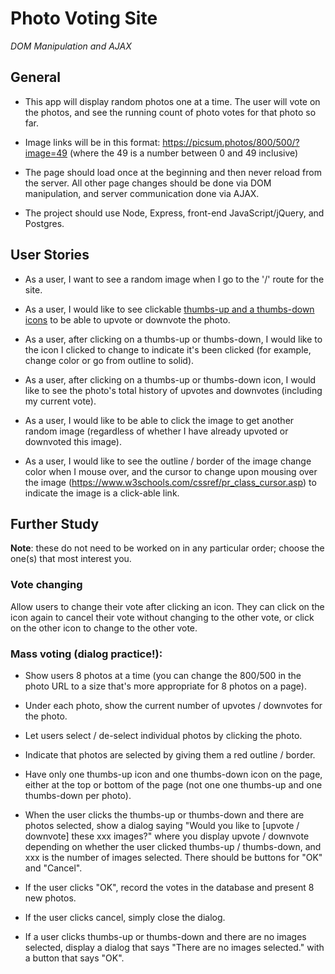 # Photo Voting Site
*DOM Manipulation and AJAX*

## General
- This app will display random photos one at a time. The user will vote on the photos, and see the running count of photo votes for that photo so far. 

- Image links will be in this format: https://picsum.photos/800/500/?image=49 (where the 49 is a number between 0 and 49 inclusive)

- The page should load once at the beginning and then never reload from the server. All other page changes should be done via DOM manipulation, and server communication done via AJAX. 

- The project should use Node, Express, front-end JavaScript/jQuery, and Postgres.

## User Stories
- As a user, I want to see a random image when I go to the '/' route for the site.

- As a user, I would like to see clickable [thumbs-up and a thumbs-down icons](https://www.w3schools.com/icons/) to be able to upvote or downvote the photo.

- As a user, after clicking on a thumbs-up or thumbs-down, I would like to the icon I clicked to change to indicate it's been clicked (for example, change color or go from outline to solid).

- As a user, after clicking on a thumbs-up or thumbs-down icon, I would like to see the photo's total history of upvotes and downvotes (including my current vote).

- As a user, I would like to be able to click the image to get another random image (regardless of whether I have already upvoted or downvoted this image). 

- As a user, I would like to see the outline / border of the image change color when I mouse over, and the cursor to change upon mousing over the image (https://www.w3schools.com/cssref/pr_class_cursor.asp) to indicate the image is a click-able link.

## Further Study
__Note__: these do not need to be worked on in any particular order; choose the one(s) that most interest you. 

### Vote changing
Allow users to change their vote after clicking an icon. They can click on the icon again to cancel their vote without changing to the other vote, or click on the other icon to change to the other vote.


### Mass voting (dialog practice!): 
- Show users 8 photos at a time (you can change the 800/500 in the photo URL to a size that's more appropriate for 8 photos on a page). 

- Under each photo, show the current number of upvotes / downvotes for the photo.

- Let users select / de-select individual photos by clicking the photo. 

- Indicate that photos are selected by giving them a red outline / border. 

- Have only one thumbs-up icon and one thumbs-down icon on the page, either at the top or bottom of the page (not one one thumbs-up and one thumbs-down per photo).

- When the user clicks the thumbs-up or thumbs-down and there are photos selected, show a dialog saying "Would you like to [upvote / downvote] these xxx images?" where you display upvote / downvote depending on whether the user clicked thumbs-up / thumbs-down, and xxx is the number of images selected. There should be buttons for "OK" and "Cancel".

- If the user clicks "OK", record the votes in the database and present 8 new photos.

- If the user clicks cancel, simply close the dialog.

- If a user clicks thumbs-up or thumbs-down and there are no images selected, display a dialog that says "There are no images selected." with a button that says "OK".

